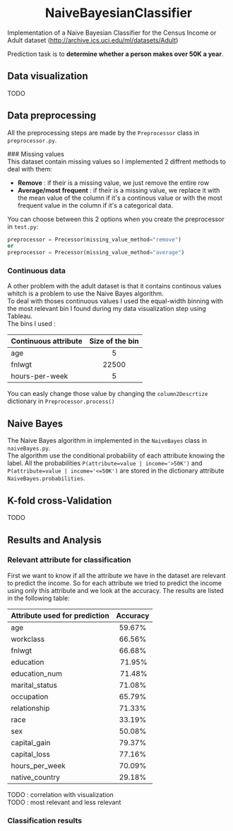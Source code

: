 # <center> NaiveBayesianClassifier </center>

Implementation of a Naive Bayesian Classifier for the Census Income or Adult dataset (http://archive.ics.uci.edu/ml/datasets/Adult)

Prediction task is to __determine whether a person makes over 50K a year__.

## Data visualization

TODO

## Data preprocessing

All the preprocessing steps are made by the `Preprocessor` class in `preprocessor.py`.

### Missing values  
This dataset contain missing values so I implemented 2 diffrent methods to deal with them:
- __Remove__ : if their is a missing value, we just remove the entire row
- __Average/most frequent__ : if their is a missing value, we replace it with the mean value of the column if it's a continous value or with the most frequent value in the column if it's a categorical data.  

You can choose between this 2 options when you create the preprocessor in `test.py`:
```Python
preprocessor = Precessor(missing_value_method="remove")
or
preprocessor = Precessor(missing_value_method="average")
```

### Continuous data
A other problem with the adult dataset is that it contains continous values whitch is a problem to use the Naive Bayes algorithm.  
To deal with thoses continuous values I used the equal-width binning with the most relevant bin I found during my data visualization step using Tableau.  
The bins I used :

| Continuous attribute | Size of the bin |
|----------------------|:---------------:|
| age                  | 5               |
| fnlwgt               | 22500           |
| hours-per-week       | 5               |

You can easly change those value by changing the `column2Descrtize` dictionary in `Preprocessor.process()`

## Naive Bayes

The Naive Bayes algorithm in implemented in the `NaiveBayes` class in `naiveBayes.py`.  
The algorithm use the conditional probability of each attribute knowing the label. All the probabilities `P(attribute=value | income='>50K')` and `P(attribute=value | income='<=50K')` are stored in the dictionary attribute `NaiveBayes.probabilities`.

## K-fold cross-Validation

TODO

## Results and Analysis

### Relevant attribute for classification

First we want to know if all the attribute we have in the dataset are relevant to predict the income. So for each attribute we tried to predict the income using only this attribute and we look at the accuracy. The results are listed in the following table:

| Attribute used for prediction | Accuracy |
|-------------------------------|:--------:|
| age                           | 59.67%   |
| workclass                     | 66.56%   |
| fnlwgt                        | 66.68%   |
| education                     | 71.95%   |
| education_num                 | 71.48%   |
| marital_status                | 71.08%   |
| occupation                    | 65.79%   |
| relationship                  | 71.33%   |
| race                          | 33.19%   |
| sex                           | 50.08%   |
| capital_gain                  | 79.37%   |
| capital_loss                  | 77.16%   |
| hours_per_week                | 70.09%   |
| native_country                | 29.18%   |

TODO : correlation with visualization  
TODO : most relevant and less relevant

### Classification results
